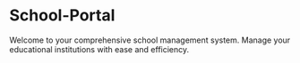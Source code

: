 # School-Portal
Welcome to your comprehensive school management system. Manage your educational institutions with ease and efficiency.
